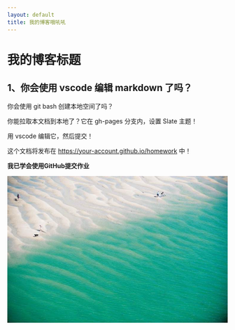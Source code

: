 ```yaml
---
layout: default
title: 我的博客哦吼吼
---
```


# 我的博客标题

## 1、你会使用 vscode 编辑 markdown 了吗？

你会使用 git bash 创建本地空间了吗？

你能拉取本文档到本地了？它在 gh-pages 分支内，设置 Slate 主题！

用 vscode 编辑它，然后提交！

这个文档将发布在 https://your-account.github.io/homework 中！

**我已学会使用GitHub提交作业**

![](wKgBy1Q2yJ2AEYgHAAUbcM1ur9s447[1].jpg)
